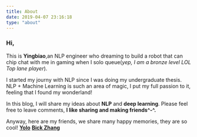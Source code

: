 ```yaml
---
title: About
date: 2019-04-07 23:16:18
type: "about"
---
```

### Hi,

This is **Yingbiao**,an NLP engineer who dreaming to build a robot that can chip chat with me in gaming when I solo queue(*yep, I am a bronze level LOL Top lane player*).

I started my journy with NLP since I was doing my undergraduate thesis. NLP + Machine Learning is such an area of magic, I put my full passion to it, feeling that I found my wonderland!

In this blog, I will share my ideas about **NLP** and **deep learning**.
Please feel free to leave comments, **I like sharing and making friends^-^.**


Anyway, here are my friends, we share many happy memories, they are so cool!
[**Yolo**](https://xiangnan.github.io/) 
[**Bick Zhang**](https://brichzh.github.io/brickzh/)